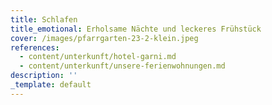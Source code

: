 ```yaml
---
title: Schlafen
title_emotional: Erholsame Nächte und leckeres Frühstück
cover: /images/pfarrgarten-23-2-klein.jpeg
references:
  - content/unterkunft/hotel-garni.md
  - content/unterkunft/unsere-ferienwohnungen.md
description: ''
_template: default
---
```


